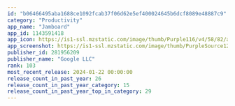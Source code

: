 ```yaml
---
id: "b06466495aba1688ce1092fcab37f06d62e5ef400024645b6dcf8089e48887c9"
category: "Productivity"
app_name: "Jamboard"
app_id: 1143591418
app_icon: https://is1-ssl.mzstatic.com/image/thumb/Purple116/v4/58/82/a6/5882a612-3a97-ae56-6888-acb134c4b963/logo_jamboard_color-0-1x_U007emarketing-0-0-0-6-0-0-0-85-220-0.png/1024x1024bb.png
app_screenshot: https://is1-ssl.mzstatic.com/image/thumb/PurpleSource126/v4/55/9d/6d/559d6d79-415c-ec6c-c1c3-c029f76266b8/2e67cd20-7c2e-4cc0-9b74-cc375c57bd98_0_APP_IPHONE_65_0.png/1242x2688bb.png
publisher_id: 281956209
publisher_name: "Google LLC"
rank: 103
most_recent_release: 2024-01-22 00:00:00
release_count_in_past_year: 26
release_count_in_past_year_category: 15
release_count_in_past_year_top_in_category: 29
---
```

